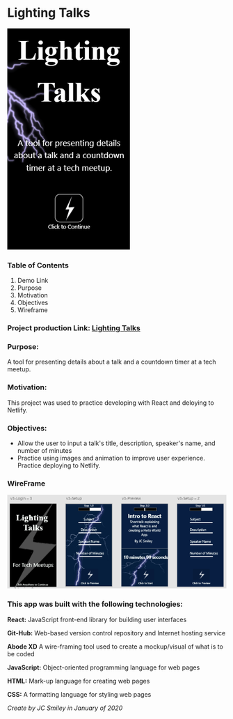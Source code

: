 # Lighting Talks

![gif of app](./src/assets/images/LT-4.gif)

### Table of Contents

1. Demo Link
2. Purpose
3. Motivation
4. Objectives
5. Wireframe
### Project production Link: [Lighting Talks](https://lighting-talks.netlify.com/)

### Purpose:

 A tool for presenting details about a talk and a countdown timer at a tech meetup.

### Motivation:

This project was used to practice developing with React and deloying to Netlify.

### Objectives:

- Allow the user to input a talk's title, description, speaker's name, and number of minutes
- Practice using images and animation to improve user experience. Practice deploying to Netlify.

### WireFrame

![Screen-shot of Wireframe in use](./src/assets/images/LT-wireframe.PNG)

### This app was built with the following technologies:

**React:** JavaScript front-end library for building user interfaces

**Git-Hub:** Web-based version control repository and Internet hosting service

**Abode XD** A wire-framing tool used to create a mockup/visual of what is to be coded

**JavaScript:** Object-oriented programming language for web pages

**HTML:** Mark-up language for creating web pages

**CSS:** A formatting language for styling web pages

_Create by JC Smiley in January of 2020_
